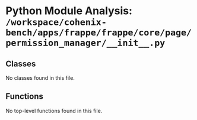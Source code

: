 # Python Module Analysis: `/workspace/cohenix-bench/apps/frappe/frappe/core/page/permission_manager/__init__.py`

## Classes

No classes found in this file.


## Functions

No top-level functions found in this file.

